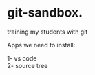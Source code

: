 # git-sandbox. 
training my students with git

Apps we need to install:

1- vs code     
2- source tree            
